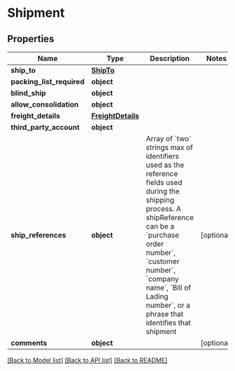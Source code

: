 # Shipment

## Properties
Name | Type | Description | Notes
------------ | ------------- | ------------- | -------------
**ship_to** | [**ShipTo**](ShipTo.md) |  | 
**packing_list_required** | **object** |  | 
**blind_ship** | **object** |  | 
**allow_consolidation** | **object** |  | 
**freight_details** | [**FreightDetails**](FreightDetails.md) |  | 
**third_party_account** | **object** |  | 
**ship_references** | **object** | Array of &#x60;two&#x60; strings max of identifiers used as the reference fields used during the shipping process. A shipReference can be a &#x60;purchase order number&#x60;, &#x60;customer number&#x60;, &#x60;company name&#x60;, &#x60;Bill of Lading number&#x60;, or a phrase that identifies that shipment | [optional] 
**comments** | **object** |  | [optional] 

[[Back to Model list]](../README.md#documentation-for-models) [[Back to API list]](../README.md#documentation-for-api-endpoints) [[Back to README]](../README.md)

